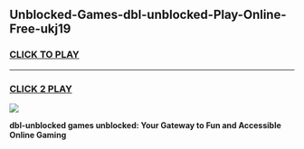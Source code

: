 
## Unblocked-Games-dbl-unblocked-Play-Online-Free-ukj19
<h3>
<a href="https://premium76.site?title=dbl-unblocked&ref=26A">CLICK TO PLAY</a></h3>
<hr>

<h3>
<a href="https://premium76.site?title=dbl-unblocked&ref=26A">CLICK 2 PLAY</a>
  
</h3>

<a href="https://premium76.site?title=dbl-unblocked&ref=26A"><img src="https://clearcache.store/games.png"></a>


**dbl-unblocked games unblocked: Your Gateway to Fun and Accessible Online Gaming**
